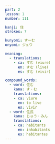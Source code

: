 ```yaml
---
part: 2
lesson: 1
number: 111

kanji: 住
strokes: 7

kunyomi: すーむ
onyomi: ジュウ

meaning:
  - translations:
    - ca: すむ (viure)
      en: すむ (live)
      es: すむ (vivir)

compound_words:
  - word: 住む
    kana: す・む
    translations:
    - ca: viure
      en: to live
      es: vivir
  - word: 住民
    kana: じゅう・みん
    translations:
    - ca: habitants
      en: inhabitants
      es: habitantes
---
```

